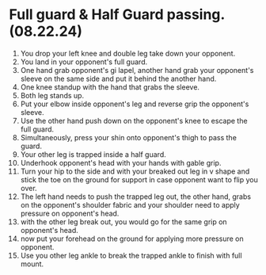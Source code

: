 # Full guard & Half Guard passing. (08.22.24)

1. You drop your left knee and double leg take down your opponent.
2. You land in your opponent's full guard.
3. One hand grab opponent's gi lapel, another hand grab your opponent's sleeve on the same side and put it behind the another hand.
4. One knee standup with the hand that grabs the sleeve.
5. Both leg stands up.
6. Put your elbow inside opponent's leg and reverse grip the opponent's sleeve.
7. Use the other hand push down on the opponent's knee to escape the full guard.
8. Simultaneously, press your shin onto opponent's thigh to pass the guard.
9. Your other leg is trapped inside a half guard.
10. Underhook opponent's head with your hands with gable grip.
11. Turn your hip to the side and with your breaked out leg in v shape and stick the toe on the ground for support in case opponent want to flip you over.
12. The left hand needs to push the trapped leg out, the other hand, grabs on the opponent's shoulder fabric and your shoulder need to apply pressure on opponent's head.
13. with the other leg break out, you would go for the same grip on opponent's head.
14. now put your forehead on the ground for applying more pressure on opponent.
15. Use you other leg ankle to break the trapped ankle to finish with full mount.
